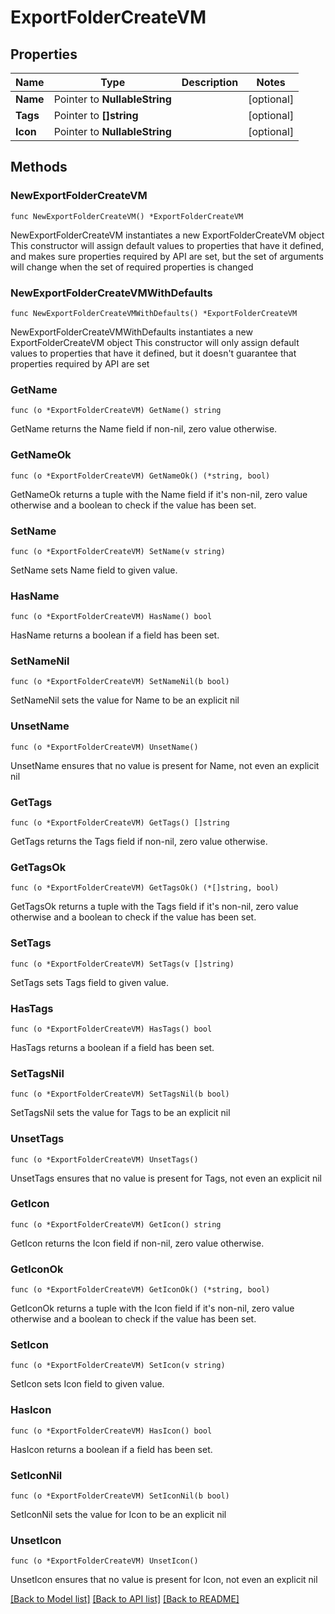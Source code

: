 # ExportFolderCreateVM

## Properties

Name | Type | Description | Notes
------------ | ------------- | ------------- | -------------
**Name** | Pointer to **NullableString** |  | [optional] 
**Tags** | Pointer to **[]string** |  | [optional] 
**Icon** | Pointer to **NullableString** |  | [optional] 

## Methods

### NewExportFolderCreateVM

`func NewExportFolderCreateVM() *ExportFolderCreateVM`

NewExportFolderCreateVM instantiates a new ExportFolderCreateVM object
This constructor will assign default values to properties that have it defined,
and makes sure properties required by API are set, but the set of arguments
will change when the set of required properties is changed

### NewExportFolderCreateVMWithDefaults

`func NewExportFolderCreateVMWithDefaults() *ExportFolderCreateVM`

NewExportFolderCreateVMWithDefaults instantiates a new ExportFolderCreateVM object
This constructor will only assign default values to properties that have it defined,
but it doesn't guarantee that properties required by API are set

### GetName

`func (o *ExportFolderCreateVM) GetName() string`

GetName returns the Name field if non-nil, zero value otherwise.

### GetNameOk

`func (o *ExportFolderCreateVM) GetNameOk() (*string, bool)`

GetNameOk returns a tuple with the Name field if it's non-nil, zero value otherwise
and a boolean to check if the value has been set.

### SetName

`func (o *ExportFolderCreateVM) SetName(v string)`

SetName sets Name field to given value.

### HasName

`func (o *ExportFolderCreateVM) HasName() bool`

HasName returns a boolean if a field has been set.

### SetNameNil

`func (o *ExportFolderCreateVM) SetNameNil(b bool)`

 SetNameNil sets the value for Name to be an explicit nil

### UnsetName
`func (o *ExportFolderCreateVM) UnsetName()`

UnsetName ensures that no value is present for Name, not even an explicit nil
### GetTags

`func (o *ExportFolderCreateVM) GetTags() []string`

GetTags returns the Tags field if non-nil, zero value otherwise.

### GetTagsOk

`func (o *ExportFolderCreateVM) GetTagsOk() (*[]string, bool)`

GetTagsOk returns a tuple with the Tags field if it's non-nil, zero value otherwise
and a boolean to check if the value has been set.

### SetTags

`func (o *ExportFolderCreateVM) SetTags(v []string)`

SetTags sets Tags field to given value.

### HasTags

`func (o *ExportFolderCreateVM) HasTags() bool`

HasTags returns a boolean if a field has been set.

### SetTagsNil

`func (o *ExportFolderCreateVM) SetTagsNil(b bool)`

 SetTagsNil sets the value for Tags to be an explicit nil

### UnsetTags
`func (o *ExportFolderCreateVM) UnsetTags()`

UnsetTags ensures that no value is present for Tags, not even an explicit nil
### GetIcon

`func (o *ExportFolderCreateVM) GetIcon() string`

GetIcon returns the Icon field if non-nil, zero value otherwise.

### GetIconOk

`func (o *ExportFolderCreateVM) GetIconOk() (*string, bool)`

GetIconOk returns a tuple with the Icon field if it's non-nil, zero value otherwise
and a boolean to check if the value has been set.

### SetIcon

`func (o *ExportFolderCreateVM) SetIcon(v string)`

SetIcon sets Icon field to given value.

### HasIcon

`func (o *ExportFolderCreateVM) HasIcon() bool`

HasIcon returns a boolean if a field has been set.

### SetIconNil

`func (o *ExportFolderCreateVM) SetIconNil(b bool)`

 SetIconNil sets the value for Icon to be an explicit nil

### UnsetIcon
`func (o *ExportFolderCreateVM) UnsetIcon()`

UnsetIcon ensures that no value is present for Icon, not even an explicit nil

[[Back to Model list]](../README.md#documentation-for-models) [[Back to API list]](../README.md#documentation-for-api-endpoints) [[Back to README]](../README.md)


